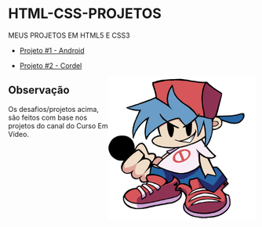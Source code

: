 
# HTML-CSS-PROJETOS 
MEUS PROJETOS EM HTML5 E CSS3

* [Projeto #1 - Android](https://darkstack16.github.io/HTML-CSS-PROJETOS/projeto1android/index.html)

* [Projeto #2 - Cordel](https://darkstack16.github.io/HTML-CSS-PROJETOS/projeto2cordel/index.html)

<img src="imagens/!blueballs 0boeiip.png" align="right" width="300">


## Observação

Os desafios/projetos acima, são feitos com base nos projetos
do canal do Curso Em Vídeo.